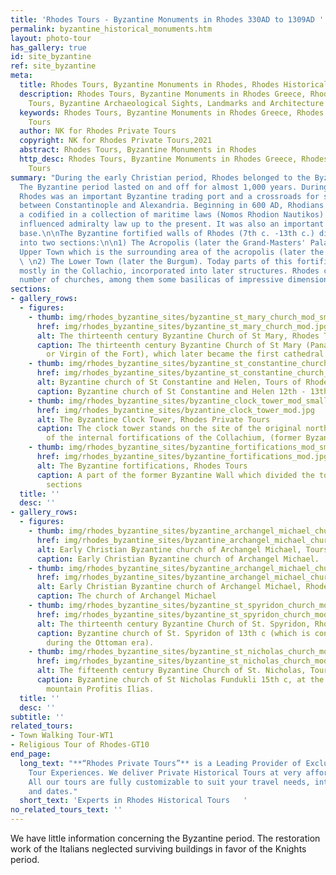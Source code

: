 ```yaml
---
title: 'Rhodes Tours - Byzantine Monuments in Rhodes 330AD to 1309AD '
permalink: byzantine_historical_monuments.htm
layout: photo-tour
has_gallery: true
id: site_byzantine
ref: site_byzantine
meta:
  title: Rhodes Tours, Byzantine Monuments in Rhodes, Rhodes Historical Tours
  description: Rhodes Tours, Byzantine Monuments in Rhodes Greece, Rhodes Historical
    Tours, Byzantine Archaeological Sights, Landmarks and Architecture
  keywords: Rhodes Tours, Byzantine Monuments in Rhodes Greece, Rhodes Historical
    Tours
  author: NK for Rhodes Private Tours
  copyright: NK for Rhodes Private Tours,2021
  abstract: Rhodes Tours, Byzantine Monuments in Rhodes
  http_desc: Rhodes Tours, Byzantine Monuments in Rhodes Greece, Rhodes Historical
    Tours
summary: "During the early Christian period, Rhodes belonged to the Byzantine Empire.
  The Byzantine period lasted on and off for almost 1,000 years. During this time,
  Rhodes was an important Byzantine trading port and a crossroads for ships sailing
  between Constantinople and Alexandria. Beginning in 600 AD, Rhodians began to develop
  a codified in a collection of maritime laws (Nomos Rhodion Nautikos) which have
  influenced admiralty law up to the present. It was also an important Byzantine military
  base.\n\nThe Byzantine fortified walls of Rhodes (7th c. -13th c.) divided the town
  into two sections:\n\n1) The Acropolis (later the Grand-Masters' Palace) and the
  Upper Town which is the surrounding area of the acropolis (later the Collachio).
  \ \n2) The Lower Town (later the Burgum). Today parts of this fortification survive
  mostly in the Collachio, incorporated into later structures. Rhodes city had a great
  number of churches, among them some basilicas of impressive dimensions."
sections:
- gallery_rows:
  - figures:
    - thumb: img/rhodes_byzantine_sites/byzantine_st_mary_church_mod_small.jpg
      href: img/rhodes_byzantine_sites/byzantine_st_mary_church_mod.jpg
      alt: The thirteenth century Byzantine Church of St Mary, Rhodes Tours
      caption: The thirteenth century Byzantine Church of St Mary (Panagia tou Kastrou
        or Virgin of the Fort), which later became the first cathedral of the Knights.
    - thumb: img/rhodes_byzantine_sites/byzantine_st_constantine_church_mod_small.jpg
      href: img/rhodes_byzantine_sites/byzantine_st_constantine_church_mod.jpg
      alt: Byzantine church of St Constantine and Helen, Tours of Rhodes
      caption: Byzantine church of St Constantine and Helen 12th - 13th c.
    - thumb: img/rhodes_byzantine_sites/byzantine_clock_tower_mod_small.jpg
      href: img/rhodes_byzantine_sites/byzantine_clock_tower_mod.jpg
      alt: The Byzantine Clock Tower, Rhodes Private Tours
      caption: The clock tower stands on the site of the original north-west tower
        of the internal fortifications of the Collachium, (former Byzantine fortifications).
    - thumb: img/rhodes_byzantine_sites/byzantine_fortifications_mod_small.jpg
      href: img/rhodes_byzantine_sites/byzantine_fortifications_mod.jpg
      alt: The Byzantine fortifications, Rhodes Tours
      caption: A part of the former Byzantine Wall which divided the town into two
        sections
  title: ''
  desc: ''
- gallery_rows:
  - figures:
    - thumb: img/rhodes_byzantine_sites/byzantine_archangel_michael_church_mod_small.jpg
      href: img/rhodes_byzantine_sites/byzantine_archangel_michael_church_mod.jpg
      alt: Early Christian Byzantine church of Archangel Michael, Tours of Rhodes
      caption: Early Christian Byzantine church of Archangel Michael.
    - thumb: img/rhodes_byzantine_sites/byzantine_archangel_michael_church_2_mod_small.jpg
      href: img/rhodes_byzantine_sites/byzantine_archangel_michael_church_2_mod.jpg
      alt: Early Christian Byzantine church of Archangel Michael, Rhodes Private Tours
      caption: The church of Archangel Michael
    - thumb: img/rhodes_byzantine_sites/byzantine_st_spyridon_church_mod_small.jpg
      href: img/rhodes_byzantine_sites/byzantine_st_spyridon_church_mod.jpg
      alt: The thirteenth century Byzantine Church of St. Spyridon, Rhodes Tours
      caption: Byzantine church of St. Spyridon of 13th c (which is converted to mosque
        during the Ottoman era).
    - thumb: img/rhodes_byzantine_sites/byzantine_st_nicholas_church_mod_small.jpg
      href: img/rhodes_byzantine_sites/byzantine_st_nicholas_church_mod.jpg
      alt: The fifteenth century Byzantine Church of St. Nicholas, Tours of Rhodes
      caption: Byzantine church of St Nicholas Fundukli 15th c, at the foot of the
        mountain Profitis Ilias.
  title: ''
  desc: ''
subtitle: ''
related_tours:
- Town Walking Tour-WT1
- Religious Tour of Rhodes-GT10
end_page:
  long_text: "**“Rhodes Private Tours”** is a Leading Provider of Exclusive and Personalized
    Tour Experiences. We deliver Private Historical Tours at very affordable rates.
    All our tours are fully customizable to suit your travel needs, interests, schedules,
    and dates."
  short_text: 'Experts in Rhodes Historical Tours   '
no_related_tours_text: ''
---
```


We have little information concerning the Byzantine period. The restoration work of the Italians neglected surviving buildings in favor of the Knights period.